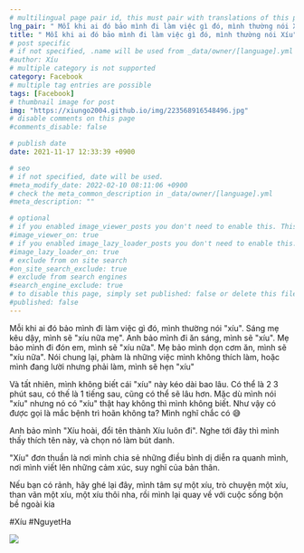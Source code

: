 ```yaml
---
# multilingual page pair id, this must pair with translations of this page. (This name must be unique)
lng_pair: " Mỗi khi ai đó bảo mình đi làm việc gì đó, mình thường nói Xíu "
title: " Mỗi khi ai đó bảo mình đi làm việc gì đó, mình thường nói Xíu"
# post specific
# if not specified, .name will be used from _data/owner/[language].yml
#author: Xíu
# multiple category is not supported
category: Facebook
# multiple tag entries are possible
tags: [Facebook]
# thumbnail image for post
img: "https://xiungo2004.github.io/img/223568916548496.jpg"
# disable comments on this page
#comments_disable: false

# publish date
date: 2021-11-17 12:33:39 +0900

# seo
# if not specified, date will be used.
#meta_modify_date: 2022-02-10 08:11:06 +0900
# check the meta_common_description in _data/owner/[language].yml
#meta_description: ""

# optional
# if you enabled image_viewer_posts you don't need to enable this. This is only if image_viewer_posts = false
#image_viewer_on: true
# if you enabled image_lazy_loader_posts you don't need to enable this. This is only if image_lazy_loader_posts = false
#image_lazy_loader_on: true
# exclude from on site search
#on_site_search_exclude: true
# exclude from search engines
#search_engine_exclude: true
# to disable this page, simply set published: false or delete this file
#published: false
---
```


<!-- outline-start -->

Mỗi khi ai đó bảo mình đi làm việc gì đó, mình thường nói "xíu".
Sáng mẹ kêu dậy, mình sẽ "xíu nữa mẹ".
Anh bảo mình đi ăn sáng, mình sẽ "xíu".
Mẹ bảo mình đi đón em, mình sẽ "xíu nữa".
Mẹ bảo mình dọn cơm ăn, mình sẽ "xíu nữa".
Nói chung lại, phàm là những việc mình không thích làm, hoặc mình đang lười nhưng phải làm, mình sẽ hẹn "xíu"

Và tất nhiên, mình không biết cái "xíu" này kéo dài bao lâu. Có thể là 2 3 phút sau, có thế là 1 tiếng sau, cũng có thể sẽ lâu hơn. Mặc dù mình nói "xíu" nhưng nó có "xíu" thật hay không thì mình không biết. Như vậy có được gọi là mắc bệnh trì hoãn không ta? Mình nghĩ chắc có 😅

Anh bảo mình "Xíu hoài, đổi tên thành Xíu luôn đi". Nghe tới đây thì mình thấy thích tên này, và chọn nó làm bút danh.

"Xíu" đơn thuần là nơi mình chia sẻ những điều bình dị diễn ra quanh mình, nơi mình viết lên những cảm xúc, suy nghĩ của bản thân.

Nếu bạn có rảnh, hãy ghé lại đây, mình tâm sự một xíu, trò chuyện một xíu, than vãn một xíu, một xíu thôi nha, rồi mình lại quay về với cuộc sống bộn bề ngoài kia

#Xíu
#NguyetHa

<!-- outline-end -->

<img src= "https://xiungo2004.github.io/img/223568916548496.jpg">